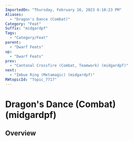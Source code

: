 ```yaml
---
ImportedOn: "Thursday, February 16, 2023 6:10:23 PM"
Aliases:
  - "Dragon's Dance (Combat)"
Category: "Feat"
Suffix: "midgardpf"
Tags:
  - "Category/Feat"
parent:
  - "Dwarf Feats"
up:
  - "Dwarf Feats"
prev:
  - "Cantonal Crossfire (Combat, Teamwork) (midgardpf)"
next:
  - "Imbue Ring (Metamagic) (midgardpf)"
RWtopicId: "Topic_7717"
---
```

# Dragon's Dance (Combat) (midgardpf)
## Overview
